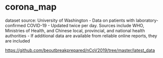 # corona_map

dataset source: University of Washington - Data on patients with laboratory-confirmed COVID-19 - Updated twice per day. Sources include WHO, Ministries of Health, and Chinese local, provincial, and national health authorities - If additional data are available from reliable online reports, they are included

https://github.com/beoutbreakprepared/nCoV2019/tree/master/latest_data
